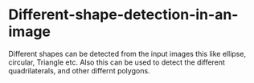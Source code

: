 # Different-shape-detection-in-an-image
Different shapes can be detected from the input images this like ellipse, circular, Triangle etc. Also this can be used to detect the different quadrilaterals, and other differnt polygons.
